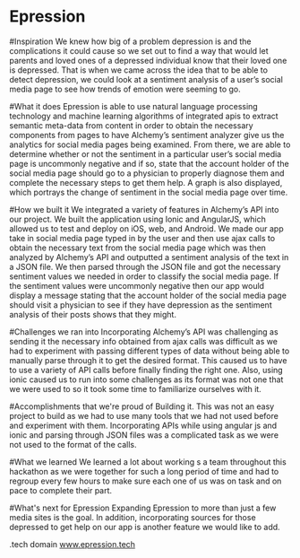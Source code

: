 # Epression

#Inspiration
We knew how big of a problem depression is and the complications it could cause so we set out to find a way that would let parents and loved ones of a depressed individual know that their loved one is depressed. That is when we came across the idea that to be able to detect depression, we could look at a sentiment analysis of a user’s social media page to see how trends of emotion were seeming to go.

#What it does
Epression is able to use natural language processing technology and machine learning algorithms of integrated apis to extract semantic meta-data from content in order to obtain the necessary components from pages to have Alchemy’s sentiment analyzer give us the analytics for social media pages being examined. From there, we are able to determine whether or not the sentiment in a particular user’s social media page is uncommonly negative and if so, state that the account holder of the social media page should go to a physician to properly diagnose them and complete the necessary steps to get them help. A graph is also displayed, which portrays the change of sentiment in the social media page over time.

#How we built it
We integrated a variety of features in Alchemy’s API into our project. We built the application using Ionic and AngularJS, which allowed us to test and deploy on iOS, web, and Android. We made our app take in social media page typed in by the user and then use ajax calls to obtain the necessary text from the social media page which was then analyzed by Alchemy’s API and outputted a sentiment analysis of the text in a JSON file. We then parsed through the JSON file and got the necessary sentiment values we needed in order to classify the social media page. If the sentiment values were uncommonly negative then our app would display a message stating that the account holder of the social media page should visit a physician to see if they have depression as the sentiment analysis of their posts shows that they might.

#Challenges we ran into
Incorporating Alchemy’s API was challenging as sending it the necessary info obtained from ajax calls was difficult as we had to experiment with passing different types of data without being able to manually parse through it to get the desired format. This caused us to have to use a variety of API calls before finally finding the right one. Also, using ionic caused us to run into some challenges as its format was not one that we were used to so it took some time to familiarize ourselves with it.

#Accomplishments that we're proud of
Building it. This was not an easy project to build as we had to use many tools that we had not used before and experiment with them. Incorporating APIs while using angular js and ionic and parsing through JSON files was a complicated task as we were not used to the format of the calls.

#What we learned
We learned a lot about working s a team throughout this hackathon as we were together for such a long period of time and had to regroup every few hours to make sure each one of us was on task and on pace to complete their part.

#What's next for Epression
Expanding Epression to more than just a few media sites is the goal. In addition, incorporating sources for those depressed to get help on our app is another feature we would like to add.

.tech domain www.epression.tech
